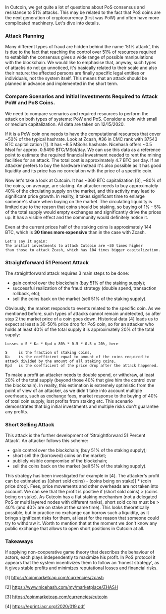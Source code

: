 In Cutcoin, we get quite a lot of questions about PoS consensus and resistance to 51% attacks. This may be related to the fact that PoS coins are the next generation of cryptocurrency (first was PoW) and often have more complicated machinery. Let's dive into details.

### Attack Planning

Many different types of fraud are hidden behind the name '51% attack', this is due to the fact that reaching the control over 51% of resources required to establish the consensus gives a wide range of possible manipulations with the blockchain. We would like to emphasise that, anyway, such types of attacks do not go unnoticed, it's basically related to their scale and also their nature: the affected persons are finally specific legal entities or individuals, not the system itself. This means that an attack should be planned in advance and implemented in the short term.

### Compare Scenarios and Initial Investments Required to Attack PoW and PoS Coins.

We need to compare scenarios and required resources to perform the attack on both types of systems: PoW and PoS. Consider a coin with small or medium capitalization. All data are taken on 12/15/2020.

If it is a PoW coin one needs to have the computational resources that cover ~50% of the typical hashrate. Look at Zcash, #36 in CMC rank with 37543 BTC capitalization [1]. It has ~8.5 MSol/s hashrate. Nicehash offers ~0.5 Msol for approx. 0.5490 BTC/MSol/day. We can use this data as a reference point to estimate the required financial investment needed to rent the mining facilities for an attack. The total cost is approximately 4.7 BTC per day. If an attacker prefers to buy the hardware instead it's also possible as it has good liquidity and its price has no correlation with the price of a specific coin.

Now let's take a look at Cutcoin. It has ~360 BTC capitalization [3], ~80% of the coins, on average, are staking. An attacker needs to buy approximately 40% of the circulating supply on the market, and this activity may lead to significant price growth. In reality, it takes significant time to enlarge someone's share when buying on the market. The circulating liquidity is limited due to the reason that coins should be staking, so buying of 1% - 5% of the total supply would empty exchanges and significantly drive the prices up. It has a visible effect and the community would definitely notice it. 

Even at the current prices half of the staking coins is approximately 144 BTC, which is **30 times more expensive** than in the case with Zcash.

```
Let's say it again: 
The initial investments to attack Cutcoin are ~30 times higher 
than those to attack Zcash, which has 104 times bigger capitalization.
```

### Straightforward 51 Percent Attack

The straightforward attack requires 3 main steps to be done:
- gain control over the blockchain (buy 51% of the staking supply);
- successful realization of the fraud strategy (double spend, transaction rollback, etc);
- sell the coins back on the market (sell 51% of the staking supply).

Obviously, the market responds to events related to the specific coin. As we mentioned before, such types of attacks cannot remain undetected, so after step 2 the market price of a coin goes down. Historical data [4] leads us to expect at least a 30-50% price drop for PoS coin, so for an attacker who holds at least 40% of the total supply it is approximately 20% of the total supply:

```
Losses = S * Ka * Kpd = 80% * 0.5 * 0.5 = 20%, here

S     is the fraction of staking coins,
Ka    is the coefficient equal to amount of the coins required to attack divided by the amount of all staking coins,
Kpd   is the coefficient of the price drop after the attack happened.
```

To make a profit an attacker needs to double spend, or withdraw, at least 20% of the total supply (beyond those 40% that give him the control over the blockchain). In reality, this estimation is extremely optimistic from the point of view of an attacker, as we didn't take into account multiple overheads, such as exchange fees, market response to the buying of 40% of total coin supply, lost profits from staking etc. This scenario demonstrates that big initial investments and multiple risks don't guarantee any profits.

### Short Selling Attack

This attack is the further development of 'Straightforward 51 Percent Attack'. An attacker follows this scheme:

- gain control over the blockchain; (buy 51% of the staking supply);
- short sell the (borrowed) coins on the market;
- publicly visible compromise of the blockchain;
- sell the coins back on the market (sell 51% of the staking supply).

This strategy has been investigated for example in [4]. The attacker's profit can be estimated as [(short sold coins) - (coins being on stake)] * (coin price drop). Fees, price movements and other overheads are not taken into account. We can see that the profit is positive if (short sold coins) > (coins being on stake). As Cutcoin has a flat staking mechanism (not a delegated PoS or multi layered nodes with different ranks), short sold coins must be > 40% (and 40% are on stake at the same time). This looks theoretically possible, but in practice no exchange can borrow such a liquidity, as it brings significant risks for them, at least for the reason that someone could try to withdraw it. Worth to mention that at the moment we don't know any public exchange that allows to open short positions in Cutcoin at all.

### Takeaways

If applying non-cooperative game theory that describes the behaviour of actors, each plays independently to maximize his profit. In PoS protocol it appears that the system incentivizes them to follow an 'honest strategy', as it gives stable profits and minimizes reputational losses and financial risks.


[1] https://coinmarketcap.com/currencies/zcash

[2] https://www.nicehash.com/my/marketplace/ZHASH

[3] https://coinmarketcap.com/currencies/cutcoin

[4] https://eprint.iacr.org/2020/019.pdf
